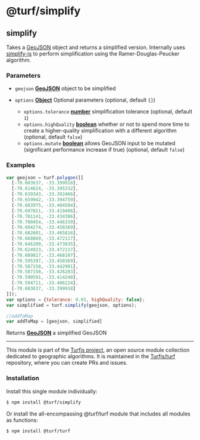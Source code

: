 # @turf/simplify

<!-- Generated by documentation.js. Update this documentation by updating the source code. -->

## simplify

Takes a [GeoJSON][1] object and returns a simplified version. Internally uses
[simplify-js][2] to perform simplification using the Ramer-Douglas-Peucker algorithm.

### Parameters

*   `geojson` **[GeoJSON][1]** object to be simplified
*   `options` **[Object][3]** Optional parameters (optional, default `{}`)

    *   `options.tolerance` **[number][4]** simplification tolerance (optional, default `1`)
    *   `options.highQuality` **[boolean][5]** whether or not to spend more time to create a higher-quality simplification with a different algorithm (optional, default `false`)
    *   `options.mutate` **[boolean][5]** allows GeoJSON input to be mutated (significant performance increase if true) (optional, default `false`)

### Examples

```javascript
var geojson = turf.polygon([[
  [-70.603637, -33.399918],
  [-70.614624, -33.395332],
  [-70.639343, -33.392466],
  [-70.659942, -33.394759],
  [-70.683975, -33.404504],
  [-70.697021, -33.419406],
  [-70.701141, -33.434306],
  [-70.700454, -33.446339],
  [-70.694274, -33.458369],
  [-70.682601, -33.465816],
  [-70.668869, -33.472117],
  [-70.646209, -33.473835],
  [-70.624923, -33.472117],
  [-70.609817, -33.468107],
  [-70.595397, -33.458369],
  [-70.587158, -33.442901],
  [-70.587158, -33.426283],
  [-70.590591, -33.414248],
  [-70.594711, -33.406224],
  [-70.603637, -33.399918]
]]);
var options = {tolerance: 0.01, highQuality: false};
var simplified = turf.simplify(geojson, options);

//addToMap
var addToMap = [geojson, simplified]
```

Returns **[GeoJSON][1]** a simplified GeoJSON

[1]: https://tools.ietf.org/html/rfc7946#section-3

[2]: http://mourner.github.io/simplify-js/

[3]: https://developer.mozilla.org/docs/Web/JavaScript/Reference/Global_Objects/Object

[4]: https://developer.mozilla.org/docs/Web/JavaScript/Reference/Global_Objects/Number

[5]: https://developer.mozilla.org/docs/Web/JavaScript/Reference/Global_Objects/Boolean

<!-- This file is automatically generated. Please don't edit it directly. If you find an error, edit the source file of the module in question (likely index.js or index.ts), and re-run "yarn docs" from the root of the turf project. -->

---

This module is part of the [Turfjs project](https://turfjs.org/), an open source module collection dedicated to geographic algorithms. It is maintained in the [Turfjs/turf](https://github.com/Turfjs/turf) repository, where you can create PRs and issues.

### Installation

Install this single module individually:

```sh
$ npm install @turf/simplify
```

Or install the all-encompassing @turf/turf module that includes all modules as functions:

```sh
$ npm install @turf/turf
```
